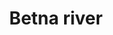 ---
title: "Betna river"
title_bn: "বেতনা নদী"
description: "It originated from voirov and started to flow towards south. It running over Satkira zilla, Koloroa upazilla. Length is 192 km"
---